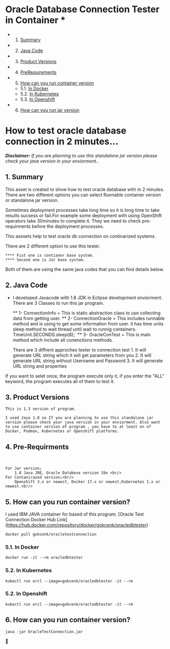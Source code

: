 # Oracle Database Connection Tester in Container * 

<!-- vscode-markdown-toc -->

* 1. [Summary](#Summary)
* 2. [Java Code](#JavaCode)
* 3. [Product Versions](#ProductVersions)
* 4. [PreRequirements](#PreRequirements)
* 5. [How can you run container version](#RunContainer)
	* 5.1. [In Docker](#InDocker)
	* 5.2. [In Kubernetes](#InKubernetes)
	* 5.3. [In Openshift](#InOpenshift)
* 6. [How can you run jar version](#RunJarVerison)

<!-- vscode-markdown-toc-config
	numbering=true
	autoSave=true
	/vscode-markdown-toc-config -->
<!-- /vscode-markdown-toc -->


# How to test oracle database connection in 2 minutes...

***Disclaimer:** If you are planning to use this standalone jar version please check your java version in your enviorment..*

##  1. <a name='Summary'></a>Summary

This asset is created to show how to test oracle database with in 2 minutes. There are two different options you can select Runnable container version or standalone jar version.

Sometimes deployment processes take long time so it is long time to take results sucsess or fail.For example some deployment with using OpenShift operators take 30minutes to complete it. They we need to check pre-requirments before the deployment processes.

This asssets help to test oracle db connection on continarized systems. 

There are 2 different option to use this tester. 
	
	**** Fist one is contianer base system. 
	**** Second one is Jar base system. 
	
Both of them are using the same java codes that you can find details below. 

##  2. <a name='JavaCode'></a>Java Code

* I developed Javacode with 1.8 JDK in Eclipse development enviorment. 
 	There are 3 Classes to run this jar program. 
	
	** 1- ConnectionInfo = This is static abstraction class to use collecting data from getting user.
	** 2- ConnectionOracle = This includes runnable method and is using to get some information from user. it has time units sleep method to wait thread until wait to runnig containers. TimeUnit.SECONDS.sleep(8);`
	** 3- OracleConTest = This is main method which include all conenctions methods.	
	
	
	There are 3 diffrent approches tester to connection test
		1. It will generate URL string which it will get parameters from you
		2. It will generate URL string without Username and Password
		3. It will generate URL string and properties

If you want to selet once, the program execute only it, if you enter the "ALL" keyword, the program executes all of them to test it. 

 
##  3. <a name='ProductVersions'></a>Product Versions
	
	This is 1.3 version of program. 
	
	I used Java 1.8 so If you are planning to use this standalone jar version please check your java version in your enviorment. Also want to use container version of program , you have to at least on of Docker, Podman, Kubernetes or Openshift platforms.  

##  4. <a name='PreRequirements'></a>Pre-Requirments
<br/>

	For Jar version; 
		1.8 Java JRE, Oracle Databese version 19x <br/>
	For Contanirazed version;<br/>
		Openshift 3.x or newest, Docker 17.x or newest,Kubernetes 1.x or newest.<br/>

##  5. <a name='RunContainer'></a>How can you run container version?

I used IBM JAVA container for based of this program. [Oracle Test Connection Docker Hub Link] (https://hub.docker.com/repository/docker/gokcenk/oracledbtester)

 `docker pull gokcenk/oracletestconnection`

###  5.1. <a name='InDocker'></a>In Docker

 `docker run -it --rm oracledbtester`

###  5.2. <a name='InKubernetes'></a>In Kubernetes

 `kubectl run orcl --image=gokcenk/oracledbtester -it --rm`    

###  5.2. <a name='InOpenshift'></a>In Openshift

 `kubectl run orcl --image=gokcenk/oracledbtester -it --rm`    

##  6. <a name='RunJarVerison'></a>How can you run container version?

  `java -jar OracleTestConnection.jar`


🧿

